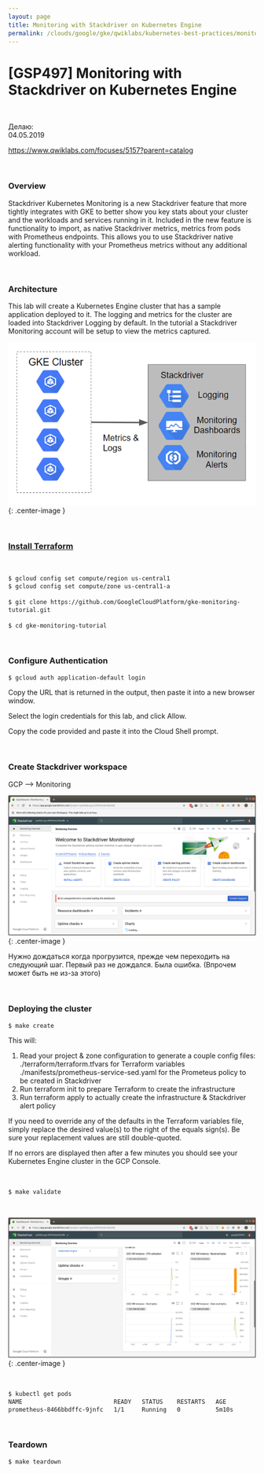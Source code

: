 ```yaml
---
layout: page
title: Monitoring with Stackdriver on Kubernetes Engine
permalink: /clouds/google/gke/qwiklabs/kubernetes-best-practices/monitoring-with-stackdriver-on-kubernetes-engine/
---
```


# [GSP497] Monitoring with Stackdriver on Kubernetes Engine

<br/>

Делаю:  
04.05.2019


https://www.qwiklabs.com/focuses/5157?parent=catalog

<br/>

### Overview

Stackdriver Kubernetes Monitoring is a new Stackdriver feature that more tightly integrates with GKE to better show you key stats about your cluster and the workloads and services running in it. Included in the new feature is functionality to import, as native Stackdriver metrics, metrics from pods with Prometheus endpoints. This allows you to use Stackdriver native alerting functionality with your Prometheus metrics without any additional workload.

<br/>

### Architecture

This lab will create a Kubernetes Engine cluster that has a sample application deployed to it. The logging and metrics for the cluster are loaded into Stackdriver Logging by default. In the tutorial a Stackdriver Monitoring account will be setup to view the metrics captured.


![Monitoring with Stackdriver on Kubernetes Engine](/img/clouds/google/gke/qwiklabs/kubernetes-best-practices/monitoring-with-stackdriver-on-kubernetes-engine/pic1.png "Monitoring with Stackdriver on Kubernetes Engine"){: .center-image }

<br/>

### [Install Terraform](/linux/servers/devops/automation/terraform/install/)

<br/>

    $ gcloud config set compute/region us-central1
    $ gcloud config set compute/zone us-central1-a

    $ git clone https://github.com/GoogleCloudPlatform/gke-monitoring-tutorial.git

    $ cd gke-monitoring-tutorial

<br/>

### Configure Authentication

    $ gcloud auth application-default login

Copy the URL that is returned in the output, then paste it into a new browser window.

Select the login credentials for this lab, and click Allow.

Copy the code provided and paste it into the Cloud Shell prompt.


<br/>

### Create Stackdriver workspace
 
GCP --> Monitoring

![Monitoring with Stackdriver on Kubernetes Engine](/img/clouds/google/gke/qwiklabs/kubernetes-best-practices/monitoring-with-stackdriver-on-kubernetes-engine/pic2.png "Monitoring with Stackdriver on Kubernetes Engine"){: .center-image }


Нужно дождаться когда прогрузится, прежде чем переходить на следующий шаг. Первый раз не дождался. Была ошибка. (Впрочем может быть не из-за этого)

<br/>

### Deploying the cluster

    $ make create

This will:

1. Read your project & zone configuration to generate a couple config files:
./terraform/terraform.tfvars for Terraform variables
./manifests/prometheus-service-sed.yaml for the Prometeus policy to be created in Stackdriver
2. Run terraform init to prepare Terraform to create the infrastructure
3. Run terraform apply to actually create the infrastructure & Stackdriver alert policy

If you need to override any of the defaults in the Terraform variables file, simply replace the desired value(s) to the right of the equals sign(s). Be sure your replacement values are still double-quoted.

If no errors are displayed then after a few minutes you should see your Kubernetes Engine cluster in the GCP Console.


<br/>

    $ make validate

<br/>


![Monitoring with Stackdriver on Kubernetes Engine](/img/clouds/google/gke/qwiklabs/kubernetes-best-practices/monitoring-with-stackdriver-on-kubernetes-engine/pic3.png "Monitoring with Stackdriver on Kubernetes Engine"){: .center-image }


<br/>

    $ kubectl get pods
    NAME                          READY   STATUS    RESTARTS   AGE
    prometheus-8466bbdffc-9jnfc   1/1     Running   0          5m10s

<br/>

### Teardown

    $ make teardown